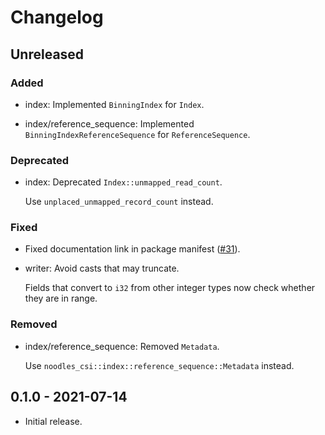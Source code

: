 # Changelog

## Unreleased

### Added

  * index: Implemented `BinningIndex` for `Index`.

  * index/reference_sequence: Implemented `BinningIndexReferenceSequence` for
    `ReferenceSequence`.

### Deprecated

  * index: Deprecated `Index::unmapped_read_count`.

    Use `unplaced_unmapped_record_count` instead.

### Fixed

  * Fixed documentation link in package manifest ([#31]).

  * writer: Avoid casts that may truncate.

    Fields that convert to `i32` from other integer types now check whether
    they are in range.

[#31]: https://github.com/zaeleus/noodles/issues/31

### Removed

  * index/reference_sequence: Removed `Metadata`.

    Use `noodles_csi::index::reference_sequence::Metadata` instead.

## 0.1.0 - 2021-07-14

  * Initial release.
